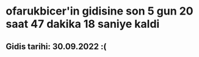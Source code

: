 # ofarukbicer'in gidisine son 5 gun 20 saat 47 dakika 18 saniye kaldi

## Gidis tarihi: 30.09.2022 :(